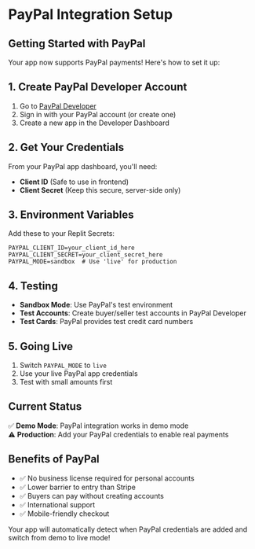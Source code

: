 
# PayPal Integration Setup

## Getting Started with PayPal

Your app now supports PayPal payments! Here's how to set it up:

## 1. Create PayPal Developer Account

1. Go to [PayPal Developer](https://developer.paypal.com/)
2. Sign in with your PayPal account (or create one)
3. Create a new app in the Developer Dashboard

## 2. Get Your Credentials

From your PayPal app dashboard, you'll need:
- **Client ID** (Safe to use in frontend)
- **Client Secret** (Keep this secure, server-side only)

## 3. Environment Variables

Add these to your Replit Secrets:

```
PAYPAL_CLIENT_ID=your_client_id_here
PAYPAL_CLIENT_SECRET=your_client_secret_here
PAYPAL_MODE=sandbox  # Use 'live' for production
```

## 4. Testing

- **Sandbox Mode**: Use PayPal's test environment
- **Test Accounts**: Create buyer/seller test accounts in PayPal Developer
- **Test Cards**: PayPal provides test credit card numbers

## 5. Going Live

1. Switch `PAYPAL_MODE` to `live`
2. Use your live PayPal app credentials
3. Test with small amounts first

## Current Status

✅ **Demo Mode**: PayPal integration works in demo mode  
⚠️ **Production**: Add your PayPal credentials to enable real payments  

## Benefits of PayPal

- ✅ No business license required for personal accounts
- ✅ Lower barrier to entry than Stripe
- ✅ Buyers can pay without creating accounts
- ✅ International support
- ✅ Mobile-friendly checkout

Your app will automatically detect when PayPal credentials are added and switch from demo to live mode!
